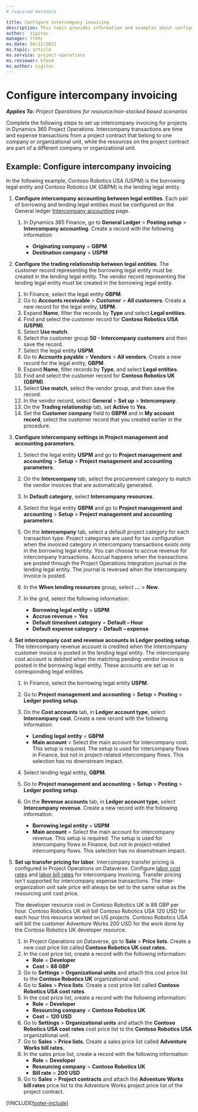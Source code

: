 ```yaml
---
# required metadata

title: Configure intercompany invoicing
description: This topic provides information and examples about configuring intercompany invoicing for projects.
author:  sigitac
manager: tfehr
ms.date: 04/12/2021 
ms.topic: article
ms.service: project-operations
ms.reviewer: kfend
ms.author: sigitac
---
```


# Configure intercompany invoicing

_**Applies To:** Project Operations for resource/non-stocked based scenarios_

Complete the following steps to set up intercompany invoicing for projects in Dynamics 365 Project Operations. Intercompany transactions are time and expense transactions from a project contract that belong to one company or organizational unit, while the resources on the project contract are part of a different company or organizational unit.

## Example: Configure intercompany invoicing

In the following example, Contoso Robotics USA (USPM) is the borrowing legal entity and Contoso Robotics UK (GBPM) is the lending legal entity. 

1. **Configure intercompany accounting between legal entities**. Each pair of borrowing and lending legal entities must be configured on the General ledger [Intercompany accounting](/dynamics365/finance/general-ledger/intercompany-accounting-setup) page.
    
    1. In Dynamics 365 Finance, go to **General Ledger** > **Posting setup** > **Intercompany accounting**. Create a record with the following information:

        - **Originating company** = **GBPM**
        - **Destination company** = **USPM**

2. **Configure the trading relationship between legal entities**. The customer record representing the borrowing legal entity must be created in the lending legal entity. The vendor record representing the lending legal entity must be created in the borrowing legal entity.

     1. In Finance, select the legal entity **GBPM**.
     2. Go to **Accounts receivable** > **Customer** > **All customers**. Create a new record for the legal entity, **USPM**.
     3. Expand **Name**, filter the records by **Type** and select **Legal entities**. 
     4. Find and select the customer record for **Contoso Robotics USA (USPM)**.
     5. Select **Use match**. 
     6. Select the customer group **50 - Intercompany customers** and then save the record.
     7. Select the legal entity **USPM**.
     8. Go to **Accounts payable** > **Vendors** > **All vendors**. Create a new record for the legal entity, **GBPM**.
     9. Expand **Name**, filter records by **Type**, and select **Legal entities**. 
     10. Find and select the customer record for **Contoso Robotics UK (GBPM)**.
     11. Select **Use match**, select the vendor group, and then save the record.
     12. In the vendor record, select **General** > **Set up** > **Intercompany**.
     13. On the **Trading relationship** tab, set **Active** to **Yes**.
     14. Set the **Customer company** field to **GBPM** and in **My account record**, select the customer record that you created earlier in the procedure.

3. **Configure intercompany settings in Project management and accounting parameters**. 

    1. Select the legal entity **USPM** and go to **Project management and accounting** > **Setup** > **Project management and accounting parameters**.
    2. On the **Intercompany** tab, select the procurement category to match the vendor invoices that are automatically generated.
    3. In **Default category**, select **Intercompany resources**.
    4. Select the legal entity **GBPM** and go to **Project management and accounting** > **Setup** > **Project management and accounting parameters**.
    5. On the **Intercompany** tab, select a default project category for each transaction type. Project categories are used for tax configuration when the invoiced category in intercompany transactions exists only in the borrowing legal entity. You can choose to accrue revenue for intercompany transactions. Accrual happens when the transactions are posted through the Project Operations Integration journal in the lending legal entity. The journal is reversed when the intercompany invoice is posted.
    6. In the **When lending resources** group, select **...** > **New**. 
    7. In the grid, select the following information:

          - **Borrowing legal entity** = **USPM**
          - **Accrue revenue** = **Yes**
          - **Default timesheet category** = **Default – Hour**
          - **Default expense category** = **Default – expense**

4. **Set intercompany cost and revenue accounts in Ledger posting setup**. The intercompany revenue account is credited when the Intercompany customer invoice is posted in the lending legal entity. The intercompany cost account is debited when the  matching pending vendor invoice is posted in the borrowing legal entity. These accounts are set up in corresponding legal entities. 
      
     1. In Finance, select the borrowing legal entity **USPM**. 
     2. Go to **Project management and accounting** > **Setup** > **Posting** > **Ledger posting setup**. 
     3. On the **Cost accounts** tab, in **Ledger account type**, select **Intercompany cost**. Create a new record with the following information:
      
        - **Lending legal entity** = **GBPM**
        - **Main account** = Select the main account for intercompany cost. This setup is required. The setup is used for intercompany flows in Finance, but not in project-related intercompany flows. This selection has no downstream impact. 
        
     4. Select lending legal entity, **GBPM**. 
     5. Go to **Project management and accounting** > **Setup** > **Posting** > **Ledger posting setup**. 
     6. On the **Revenue accounts** tab, in **Ledger account type**, select **Intercompany revenue**. Create a new record with the following information:

        - **Borrowing legal entity** = **USPM**
        - **Main account** = Select the main account for intercompany revenue. This setup is required. The setup is used for intercompany flows in Finance, but not in project-related intercompany flows. This selection has no downstream impact. 

5. **Set up transfer pricing for labor**. Intercompany transfer pricing is configured in Project Operations on Dataverse. Configure [labor cost rates](../pricing-costing/set-up-labor-cost-rate.md#transfer-pricing-and-costs-for-resources-outside-of-your-division-or-legal-entity) and [labor bill rates](../pricing-costing/set-up-labor-bill-rate.md#transfer-pricing-or-set-up-bill-rates-for-resources-from-other-organizational-units-or-divisions) for intercompany invoicing. Transfer pricing isn't supported for intercompany expense transactions. The inter-organization unit sale price will always be set to the same value as the resourcing unit cost price.

      The developer resource cost in Contoso Robotics UK is 88 GBP per hour. Contoso Robotics UK will bill Contoso Robotics USA 120 USD for each hour this resource worked on US projects. Contoso Robotics USA will bill the customer Adventure Works 200 USD for the work done by the Contoso Robotics UK developer resource.

      1. In Project Operations on Dataverse, go to **Sale** > **Price lists**. Create a new cost price list called **Contoso Robotics UK cost rates.** 
      2. In the cost price list, create a record with the following information:
         - **Role** = **Developer**
         - **Cost** = **88 GBP**
      3. Go to **Settings** > **Organizational units** and attach this cost price list to the **Contoso Robotics UK** organizational unit.
      4. Go to **Sales** > **Price lists**. Create a cost price list called **Contoso Robotics USA cost rates**. 
      5. In the cost price list, create a record with the following information:
          - **Role** = **Developer**
          - **Resourcing company** = **Contoso Robotics UK**
          - **Cost** = **120 USD**
      6. Go to **Settings** > **Organizational units** and attach the **Contoso Robotics USA cost rates** cost price list to the **Contoso Robotics USA** organizational unit.
      7. Go to **Sales** > **Price lists**. Create a sales price list called **Adventure Works bill rates**. 
      8. In the sales price list, create a record with the following information:
          - **Role** = **Developer**
          - **Resourcing company** = **Contoso Robotics UK**
          - **Bill rate** = **200 USD**
      9. Go to **Sales** > **Project contracts** and attach the **Adventure Works bill rates** price list to the Adventure Works project price list of the project contract.


[!INCLUDE[footer-include](../includes/footer-banner.md)]
